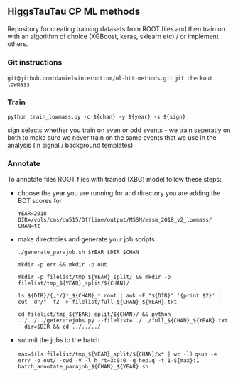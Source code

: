 ## HiggsTauTau CP ML methods
Repository for creating training datasets from ROOT files 
and then train on with an algorithm of choice (XGBoost, keras, sklearn etc) / or implement others.

### Git instructions

`git@github.com:danielwinterbottom/ml-htt-methods.git`
`git checkout lowmass` 

### Train

`python train_lowmass.py -c ${chan} -y ${year} -s ${sign}`

sign selects whether you train on even or odd events - we train seperatly on both to make sure we never train on the same events that we use in the analysis (in signal / background templates)   

### Annotate

To annotate files ROOT files with trained (XBG) model follow these steps:

- choose the year you are running for and directory you are adding the BDT scores for

  `YEAR=2018`
  `DIR=/vols/cms/dw515/Offline/output/MSSM/mssm_2018_v2_lowmass/`
  `CHAN=tt`

- make directroies and generate your job scripts 

  `./generate_parajob.sh $YEAR $DIR $CHAN`

  `mkdir -p err && mkdir -p out`

  `mkdir -p filelist/tmp_${YEAR}_split/ && mkdir -p filelist/tmp_${YEAR}_split/${CHAN}/`

  `ls ${DIR}/{,*/}*_${CHAN}_*.root | awk -F "${DIR}" '{print $2}' | cut -d"/" -f2- > filelist/full_${CHAN}_${YEAR}.txt`

  `cd filelist/tmp_${YEAR}_split/${CHAN}/ && python ../../../geteratejobs.py --filelist=../../full_${CHAN}_${YEAR}.txt --dir=$DIR && cd ../../../`

- submit the jobs to the batch

  `max=$(ls filelist/tmp_${YEAR}_split/${CHAN}/x* | wc -l)`
  `qsub -e err/ -o out/ -cwd -V -l h_rt=3:0:0 -q hep.q -t 1-${max}:1 batch_annotate_parajob_${CHAN}_${YEAR}.sh`

